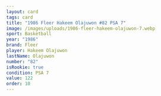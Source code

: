 ```yaml
---
layout: card
tags: card
title: "1986 Fleer Hakeem Olajuwon #82 PSA 7"
image: /images/uploads/1986-fleer-hakeem-olajuwon-7.webp
sport: Basketball
year: "1986"
brand: Fleer
player: Hakeem Olajuwon
lastName: Olajuwon
number: "82"
isRookie: true
condition: PSA 7
value: 122
order: 10
---
```

